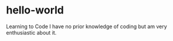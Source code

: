 # hello-world
Learning to Code
I have no prior knowledge of coding but am very enthusiastic about it.
